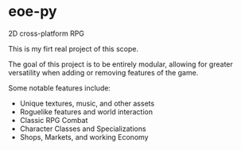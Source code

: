 eoe-py
======

2D cross-platform RPG

This is my firt real project of this scope.

The goal of this project is to be entirely modular, allowing for
greater versatility when adding or removing features of the game.

Some notable features include:

* Unique textures, music, and other assets
* Roguelike features and world interaction
* Classic RPG Combat
* Character Classes and Specializations
* Shops, Markets, and working Economy
